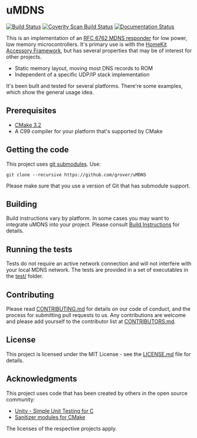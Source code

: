 # uMDNS

[![Build Status](https://travis-ci.org/grover/uMDNS.svg?branch=master)][1]
[![Coverity Scan Build Status](https://scan.coverity.com/projects/11239/badge.svg)][10]
[![Documentation Status](https://readthedocs.org/projects/umdns/badge/?version=latest)][11]

This is an implementation of an [RFC 6762 MDNS responder][2] for low power, low 
memory microcontrollers. It's primary use is with the [HomeKit Accessory
Framework][3], but has several properties that may be of interest for other projects.

- Static memory layout, moving most DNS records to ROM
- Independent of a specific UDP/IP stack implementation

It's been built and tested for several platforms. There're some examples, which
show the general usage idea.

## Prerequisites

* [CMake 3.2][4]
* A C99 compiler for your platform that's supported by CMake

## Getting the code

This project uses [git submodules][13]. Use:

    git clone --recursive https://github.com/grover/uMDNS

Please make sure that you use a version of Git that has submodule support.

## Building

Build instructions vary by platform. In some cases you may want to integrate
uMDNS into your project. Please consult [Build Instructions][5]
for details.

## Running the tests

Tests do not require an active network connection and will not interfere with
your local MDNS network. The tests are provided in a set of executables in the 
[test/][6] folder.


## Contributing

Please read [CONTRIBUTING.md][7] for details on our code of conduct,
and the process for submitting pull requests to us. Any contributions are welcome
and please add yourself to the contributor list at [CONTRIBUTORS.md][8].

## License

This project is licensed under the MIT License - see the [LICENSE.md][9] file for details.

## Acknowledgments

This project uses code that has been created by others in the open source community:

* [Unity - Simple Unit Testing for C][12]
* [Sanitizer modules for CMake][14]

The licenses of the respective projects apply.

[1]: https://travis-ci.org/grover/uMDNS "Travis CI Build Status"
[2]: https://tools.ietf.org/html/rfc6762 "RFC 6762"
[3]: http://github.com/grover/HomeKitAccessoryFramework
[4]: http://cmake.org
[5]: docs/Building.md
[6]: tests/
[7]: CONTRIBUTING.md
[8]: CONTRIBUTORS.md
[9]: LICENSE.md
[10]: https://scan.coverity.com/projects/grover-umdns
[11]: http://umdns.readthedocs.io/en/latest/?badge=latest
[12]: https://github.com/ThrowTheSwitch/Unity
[13]: https://git-scm.com/book/en/v2/Git-Tools-Submodules
[14]: https://github.com/arsenm/sanitizers-cmake
